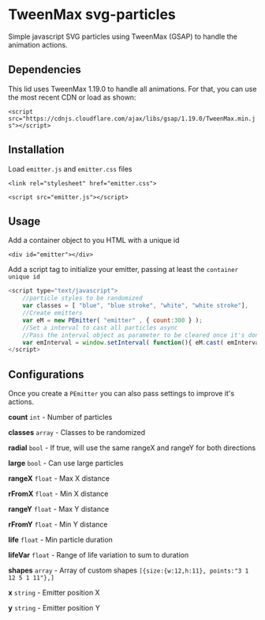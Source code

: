 # TweenMax svg-particles
Simple javascript SVG particles using TweenMax (GSAP) to handle the animation actions.


## Dependencies
This lid uses TweenMax 1.19.0 to handle all animations. For that, you can use the most recent CDN or load as shown:

```<script src="https://cdnjs.cloudflare.com/ajax/libs/gsap/1.19.0/TweenMax.min.js"></script>```



## Installation
Load `emitter.js` and `emitter.css` files

```<link rel="stylesheet" href="emitter.css">```

```<script src="emitter.js"></script>```



## Usage
Add a container object to you HTML with a unique id

```<div id="emitter"></div>```

Add a script tag to initialize your emitter, passing at least the `container unique id`

```javascript
<script type="text/javascript">
    //particle styles to be randomized
    var classes = [ "blue", "blue stroke", "white", "white stroke"],
    //Create emitters
    var eM = new PEmitter( "emitter" , { count:300 } );
    //Set a interval to cast all particles async
    //Pass the interval object as parameter to be cleared once it's done
    var emInterval = window.setInterval( function(){ eM.cast( emInterval ); }, 300);
</script>
```


## Configurations
Once you create a `PEmitter` you can also pass settings to improve it's actions.

**count** `int`      - Number of particles

**classes** `array`  - Classes to be randomized

**radial** `bool`    - If true, will use the same rangeX and rangeY for both directions

**large** `bool`     - Can use large particles

**rangeX** `float`   - Max X distance

**rFromX** `float`   - Min X distance

**rangeY** `float`   - Max Y distance

**rFromY** `float`   - Min Y distance

**life** `float`     - Min particle duration

**lifeVar** `float`  - Range of life variation to sum to duration

**shapes** `array`   - Array of custom shapes `[{size:{w:12,h:11}, points:"3 1 12 5 1 11"},]`

**x** `string`       - Emitter position X

**y** `string`       - Emitter position Y

